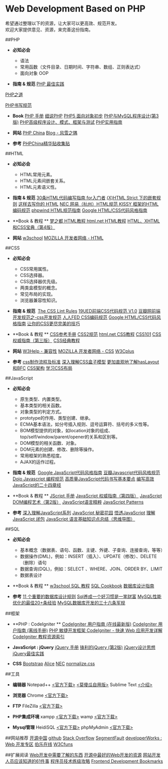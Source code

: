 Web Development Based on PHP
============
希望通过整理以下的资源，让大家可以更高效、规范开发。  
欢迎大家提供意见、资源，来完善这份指南。

##PHP
- **必知必会**
  - 语法
  - 常用函数（文件目录、日期时间、字符串、数组、正则表达式）
  - 面向对象 OOP

- **指南 & 规范** 
 [PHP 最佳实践](http://phpbestpractices.justjavac.com/) 

 [PHP之道](http://wulijun.github.io/php-the-right-way/) 
 
 [PHP书写规范](http://www.cnblogs.com/sink_cup/archive/2011/07/07/php_coding_standard.html) 
 
- **Book**
[PHP 手册](http://www.kuaipan.cn/file/id_119395795866017.htm)
[细说PHP](http://www.kuaipan.cn/file/id_119395795863607.htm)
[PHP5  面向对象初步](http://www.kuaipan.cn/file/id_119395795863777.htm)
[PHP与MySQL程序设计(第3版)](http://www.kuaipan.cn/file/id_119395795863543.htm)
[PHP高级程序设计、模式、框架与测试](http://www.kuaipan.cn/file/id_119395795863538.htm)
[PHP实用指南](http://www.kuaipan.cn/file/id_119395795863391.htm)

- **网站**
[PHP China](http://www.phpchina.com/)
[Blog - 风雪之隅](http://www.laruence.com/)

- **参考**
[PHPChina精华贴收集贴](http://hi.baidu.com/1986stone/item/de982a94a9b8f5dc1a49df6e)

##HTML
- **必知必会**
  - HTML常用元素。 
  - HTML元素间嵌套关系。 
  - HTML元素语义性。

- **指南 & 规范** 
 [30条HTML代码编写指南 for入门者](http://paranimage.com/30-html-guidelines-for-beginners/)
 [(X)HTML Strict 下的嵌套规则](http://www.wufangbo.com/xhtml-strict-nested/)
 [这样去写你的 HTML](http://sofish.de/1688)
 [NEC 网易（杭州）HTML规范 ](http://nec.netease.com/standard/html-structure.html)
[KISSY 框架的HTML 编码规范](http://docs.kissyui.com/docs/html/tutorials/style-guide/html-coding-style.html)
[phpwind HTML规范指南](http://wiki.open.phpwind.com/index.php?title=HTML%E8%A7%84%E8%8C%83%E6%8C%87%E5%8D%97)
[Google HTML/CSS代码风格指南](http://chajn.org/htmlcssguide/htmlcssguide.html)

- **Book & 教程 **
[梦之都 HTML教程 ](http://www.dreamdu.com/xhtml/)
[html.net HTML教程](http://zh.html.net/tutorials/html/)
[HTML、XHTML和CSS宝典（第4版）](http://www.kuaipan.cn/file/id_119395795873610.htm)

- **网站**
[w3school](http://www.w3school.com.cn/)
[MOZILLA 开发者网络 - HTML](https://developer.mozilla.org/zh-CN/docs/Web/HTML)

##CSS
- **必知必会**
  - CSS常用属性。 
  - CSS选择器。 
  - CSS选择器优先级。 
  - 两类盒模型的概念。 
  - 常见布局的实现。
  - 浏览器兼容性知识。

- **指南 & 规范** 
[The CSS Lint Rules](http://csslint.net/about.html)
[19UED前端CSS代码规范 V1.0](http://blog.19ued.com/?p=1507)
[豆瓣网前端开发规范之-css开发规范](http://hackerwit.com/docs/Douban-CSS-Code-Guideline.htm)
[人人FED CSS编码规范](http://fed.renren.com/archives/1212)
[Google HTML/CSS代码风格指南](http://chajn.org/htmlcssguide/htmlcssguide.html)
[让你的CSS更尽完美的技巧](http://www.w3cplus.com/css/tips-to-write-better-css-code)

- **Book & 教程 **
[CSS参考手册](http://www.kuaipan.cn/file/id_119395795863569.htm)
[CSS2规范](http://www.kuaipan.cn/file/id_119395795863178.htm)
[html.net CSS教程](http://zh.html.net/tutorials/css/)
[CSS101](http://www.kuaipan.cn/file/id_119395795863177.htm)
[CSS权威指南（第三版）](http://www.kuaipan.cn/file/id_119395795877874.htm)
[CSS经典教程](http://www.kuaipan.cn/file/id_119395795863184.htm)

- **网站**
[W3Help - 兼容性](http://www.w3help.org/zh-cn/home/compatibility.html)
[MOZILLA 开发者网络 - CSS](https://developer.mozilla.org/zh-CN/docs/CSS)
[W3Cplus](http://www.w3cplus.com/)

- **参考**
[css制作流程及标准](http://www.w3cfuns.com/thread-5594274-1-1.html)
[深入理解CSS盒子模型](http://www.cnblogs.com/hh54188/archive/2010/12/28/1919078.html)
[更加直观地了解hasLayout和BFC](http://w3ctech.com/b/archives/1101)
[CSS架构](http://blog.jobbole.com/31147/)
[学习CSS布局](http://zh.learnlayout.com/)

##JavaScript
- **必知必会** 
  - 原生类型、内置类型。 
  - 基本类型的相关函数。 
  - 对象类型的判定方式。 
  - prototype的作用、类型创建、继承。 
  - ECMA基本语法，如分号插入规则、逗号运算符、括号的多义性等。 
  - BOM模型提供的对象，如location对象的组成、top/self/window/parent/opener的关系和区别等。 
  - DOM模型的相关函数、对象。 
  - DOM元素的创建、修改、删除等操作。 
  - 常用框架的熟悉程度。 
  - AJAX的运作过程。
- **指南 & 规范** 
[Google JavaScript代码风格指南](http://chajn.org/jsguide/javascriptguide.html)
[豆瓣Javascript代码风格规范](http://hackerwit.com/docs/Douban-Javascript-Core-Style-Guideline.htm)
[Dojo Javascript 编程规范](https://code.google.com/p/grace/wiki/DojoStyle)
[高质量JavaScript代码书写基本要点](http://www.zhangxinxu.com/wordpress/?p=1173)
[编写高效JavaScript的二十四章经](http://article.yeeyan.org/view/72286/46746)

- **Book & 教程 **
[JScript 手册](http://www.kuaipan.cn/file/id_119395795863618.htm)
[JavaScript 权威指南（第四版）](http://www.kuaipan.cn/file/id_119395795870592.htm)
[JavaScript DOM编程艺术（第2版）](http://www.kuaipan.cn/file/id_119395795866019.htm)
[JavaScript语言精粹](http://www.kuaipan.cn/file/id_119395795864318.htm)
[JavaScript Patterns](http://www.kuaipan.cn/file/id_119395795878238.htm)

- **参考**
[深入理解JavaScript系列](http://www.cnblogs.com/TomXu/archive/2011/12/15/2288411.html)
[JavaScript 秘密花园](http://bonsaiden.github.io/JavaScript-Garden/zh/)
[悟透JavaScript](http://www.cnblogs.com/leadzen/archive/2008/02/25/1073404.html)
[理解 JavaScript 闭包](http://www.cn-cuckoo.com/2007/08/01/understand-javascript-closures-72.html)
[JavaScript 语言基础知识点总结（思维导图）](http://julying.com/blog/the-features-of-javascript-language-summary-maps/)

##SQL
- **必知必会** 
  - 基本概念（数据表、语句、函数、主键、外键、子查询、连接查询，等等）
  - 数据操作(DML)，例如：INSERT（插入）、UPDATE（修改）、DELETE（删除）语句 
  - 数据查询(DQL)，例如：SELECT 、WHERE、JOIN、ORDER BY、LIMIT
  - 数据表设计

- **Book & 教程 **
[w3school SQL 教程](http://www.w3school.com.cn/sql/index.asp)
[SQL Cookbook](http://www.kuaipan.cn/file/id_119395795864115.htm)
[数据库设计指南](http://www.kuaipan.cn/file/id_119395795863836.htm)

- **参考**
[11 个重要的数据库设计规则](http://www.oschina.net/question/267865_48311)
[Sql养成一个好习惯是一笔财富](http://www.cnblogs.com/MR_ke/archive/2011/05/29/2062085.html)
[MySQL性能优化的最佳20+条经验](http://coolshell.cn/articles/1846.html)
[MySQL数据库开发的三十六条军规](http://www.cnblogs.com/whoknows/articles/2248490.html)

##框架
- **PHP : CodeIgniter **
[CodeIgniter 用户指南 (在线最新版)](http://codeigniter.org.cn/user_guide/toc.html)
[CodeIgniter 用户指南 (离线手册)](http://www.kuaipan.cn/file/id_119395795865661.htm)
[PHP 敏捷开发框架 CodeIgniter - 快速 Web 应用开发详解](http://www.kuaipan.cn/file/id_119395795863474.htm)
[CodeIgniter 教程资源索引](http://codeigniter.org.cn/forums/thread-214-1-1.html)

- **JavaScript :  jQuery**
[jQuery 手册](http://www.kuaipan.cn/file/id_119395795873613.htm)
[锋利的jQuery (第2版)](http://www.kuaipan.cn/file/id_119395795876976.htm)
[jQuery设计思想](http://www.ruanyifeng.com/blog/2011/07/jquery_fundamentals.html)
[jQuery最佳实践](http://www.ruanyifeng.com/blog/2011/08/jquery_best_practices.html)

- **CSS**
[Bootstrap](http://getbootstrap.com/)
[Alice](http://aliceui.org)
[NEC](http://nec.netease.com/)
[normalize.css](http://necolas.github.io/normalize.css/)

##工具
- **编辑器**
Notepad++ [<官方下载>](http://notepad-plus-plus.org/download/v6.4.3.html)  [<莫傻瓜自用版>](http://www.kuaipan.cn/file/id_119395795878530.htm)
Sublime Text  [<介绍>](http://www.iplaysoft.com/sublimetext.html)

- **浏览器**
Chrome [<官方下载>](https://www.google.com/intl/zh-CN/chrome/browser/)

- **FTP**
FileZilla [<官方下载>](https://filezilla-project.org/download.php?type=client)

- **PHP集成环境**
xampp [<官方下载>](http://www.apachefriends.org/en/xampp-windows.html)
wamp  [<官方下载>](http://www.wampserver.com/en/)

- **Mysql管理**
HeidiSQL [<官方下载>](http://www.heidisql.com/download.php)
phpMyAdmin [<官方下载>](http://www.heidisql.com/download.php)

##网站推荐
[开源中国](http://www.oschina.net/)
[github](http://github.com)
[Stack Overflow](http://stackoverflow.com/)
[SegmentFault](http://segmentfault.com/)
[developerWorks : Web 开发专区](http://www.ibm.com/developerworks/cn/web/)
[伯乐在线](http://blog.jobbole.com/)
[W3Cfuns](http://www.w3cfuns.com/)

##扩展阅读
[Web开发中需要了解的东西](http://coolshell.cn/articles/6043.html)
[开源中最好的Web开发的资源](http://coolshell.cn/articles/4795.html)
[网站开发人员应该知道的61件事](http://www.ruanyifeng.com/blog/2010/11/61_things_every_web_developer_should_know.html)
[程序员技术练级攻略](http://coolshell.cn/articles/4990.html)
[Frontend Development Bookmarks](https://github.com/dypsilon/frontend-dev-bookmarks)
